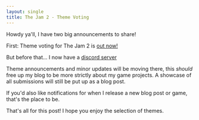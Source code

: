 ```yaml
---
layout: single
title: The Jam 2 - Theme Voting
---
```


Howdy ya'll, I have two big announcements to share!

First: Theme voting for The Jam 2 is [out now!](https://forms.gle/XzJWG9rTFuoyrpKBA)

But before that... I now have a [discord server](https://discord.gg/YUECSUHHM8)

Theme announcements and minor updates will be moving there, this *should* free up my blog to be more strictly about my game projects. A showcase of all submissions will still be put up as a blog post.

If you'd also like notifications for when I release a new blog post or game, that's the place to be.

That's all for this post! I hope you enjoy the selection of themes.